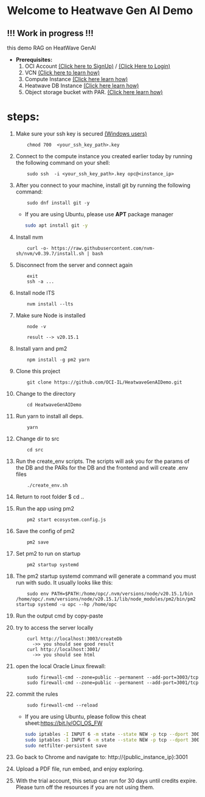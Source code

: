 # Welcome to Heatwave Gen AI Demo

## !!! Work in progress !!!

this demo RAG on HeatWave GenAI

- **Prerequisites:**
  1. OCI Account [(Click here to SignUp)](https://www.oracle.com/il-en/cloud/free/) / [(Click Here to Login)](https://www.oracle.com/cloud/sign-in.html)
  2. VCN [(Click here to learn how)](/VCN.MD)
  3. Compute Instance [(Click here learn how)](/compute.md)
  4. Heatwave DB Instance [(Click here learn how)](/heatwave.md)
  5. Object storage bucket with PAR. [(Click here learn how)](/bucket.md)

# steps:

1.  Make sure your ssh key is secured [(Windows users)](https://docs.oracle.com/en-us/iaas/Content/Compute/Tasks/connect-to-linux-instance.htm#linux-from-windows-openssh)

            chmod 700  <your_ssh_key_path>.key

1.  Connect to the compute instance you created earlier today by running the following command on your shell:

            sudo ssh  -i <your_ssh_key_path>.key opc@<instance_ip>

1.  After you connect to your machine, install git by running the following command:

            sudo dnf install git -y
    * If you are using Ubuntu, please use **APT** package manager
      ```bash
      sudo apt install git -y
      ```

1.  Install nvm

            curl -o- https://raw.githubusercontent.com/nvm-sh/nvm/v0.39.7/install.sh | bash

1.  Disconnect from the server and connect again

            exit
            ssh -a ...

1.  Install node lTS

            nvm install --lts

1.  Make sure Node is installed

            node -v

            result --> v20.15.1

1.  Install yarn and pm2

            npm install -g pm2 yarn

1.  Clone this project

            git clone https://github.com/OCI-IL/HeatwaveGenAIDemo.git

1.  Change to the directory

            cd HeatwaveGenAIDemo

1.  Run yarn to install all deps.

            yarn

1.  Change dir to src

            cd src

1.  Run the create_env scripts. The scripts will ask you for the params of the DB and the PARs for the DB and the frontend and will create .env files

            ./create_env.sh

1.  Return to root folder
    $ cd ..

1.  Run the app using pm2

            pm2 start ecosystem.config.js

1.  Save the config of pm2

            pm2 save

1.  Set pm2 to run on startup

            pm2 startup systemd

1.  The pm2 startup systemd command will generate a command you must run with sudo. It usually looks like this:

            sudo env PATH=$PATH:/home/opc/.nvm/versions/node/v20.15.1/bin /home/opc/.nvm/versions/node/v20.15.1/lib/node_modules/pm2/bin/pm2 startup systemd -u opc --hp /home/opc

1.  Run the output cmd by copy-paste

1.  try to access the server locally

            curl http://localhost:3003/createDb
              ->> you should see good result
            curl http://localhost:3001/
              ->> you should see html

1.  open the local Oracle Linux firewall:

            sudo firewall-cmd --zone=public --permanent --add-port=3003/tcp
            sudo firewall-cmd --zone=public --permanent --add-port=3001/tcp

1.  commit the rules

            sudo firewall-cmd --reload

    * If you are using Ubuntu, please follow this cheat sheet:https://bit.ly/OCI_OS_FW 
      ```bash
      sudo iptables -I INPUT 6 -m state --state NEW -p tcp --dport 3003 -j ACCEPT
      sudo iptables -I INPUT 6 -m state --state NEW -p tcp --dport 3001 -j ACCEPT
      sudo netfilter-persistent save
      ```


1.  Go back to Chrome and navigate to: http://{public_instance_ip}:3001

1.  Upload a PDF file, run embed, and enjoy exploring.

1.  With the trial account, this setup can run for 30 days until credits expire. Please turn off the resources if you are not using them.
